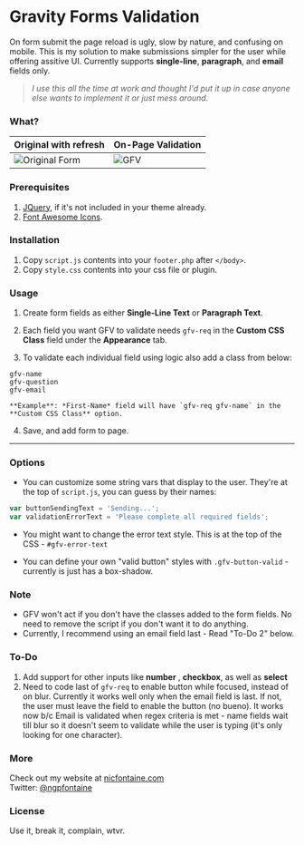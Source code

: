 
# Gravity Forms Validation 
  
    
On form submit the page reload is ugly, slow by nature, and confusing on mobile. This is my solution to make submissions simpler for the user while offering assitive UI. Currently supports **single-line**, **paragraph**, and **email** fields only.
  
>*I use this all the time at work and thought I'd put it up in case anyone else wants to implement it or just mess around.*
  
  
### What?
  
| Original with refresh | On-Page Validation |
| --- | --- |
|   ![Original Form](https://nicfontaine.com/images/web_form_validation_gif_02.gif)   |     ![GFV](https://nicfontaine.com/images/web_form_validation_gif_01.gif)   |
  
### Prerequisites
1. [JQuery](https://developers.google.com/speed/libraries/#jquery), if it's not included in your theme already.
2. [Font Awesome Icons](http://fontawesome.io/get-started/).

### Installation
1. Copy `script.js` contents into your `footer.php` after `</body>`.
2. Copy `style.css` contents into your css file or plugin.

### Usage
1. Create form fields as either **Single-Line Text** or **Paragraph Text**.
  
2. Each field you want GFV to validate needs `gfv-req` in the **Custom CSS Class** field under the **Appearance** tab.
  
3. To validate each individual field using logic also add a class from below:  
  
  `gfv-name`  
  `gfv-question`  
  `gfv-email`  
  
    **Example**: *First-Name* field will have `gfv-req gfv-name` in the **Custom CSS Class** option.
  
4. Save, and add form to page.
  
---
  
### Options
- You can customize some string vars that display to the user. They're at the top of `script.js`, you can guess by their names:
```javascript
var buttonSendingText = 'Sending...';  
var validationErrorText = 'Please complete all required fields';
```
  
- You might want to change the error text style. This is at the top of the CSS - `#gfv-error-text`
  
- You can define your own "valid button" styles with `.gfv-button-valid` - currently is just has a box-shadow.
  
### Note
  
- GFV won't act if you don't have the classes added to the form fields. No need to remove the script if you don't want it to do anything.
- Currently, I recommend using an email field last - Read "To-Do 2" below.

### To-Do
1. Add support for other inputs like **number** , **checkbox**, as well as **select**
2. Need to code last of `gfv-req` to enable button while focused, instead of on blur. Currently it works well only when the email field is last. If not, the user must leave the field to enable the button (no bueno). It works now b/c Email is validated when regex criteria is met - name fields wait till blur so it doesn't seem to validate while the user is typing (it's only looking for one character).

### More
Check out my website at [nicfontaine.com](https://nicfontaine.com)  
Twitter: [@ngpfontaine](https://twitter.com/ngpfontaine)

### License
Use it, break it, complain, wtvr.
